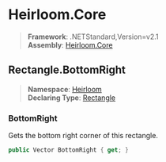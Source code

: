 # Heirloom.Core

> **Framework**: .NETStandard,Version=v2.1  
> **Assembly**: [Heirloom.Core][0]  

## Rectangle.BottomRight

> **Namespace**: [Heirloom][0]  
> **Declaring Type**: [Rectangle][1]  

### BottomRight

Gets the bottom right corner of this rectangle.

```cs
public Vector BottomRight { get; }
```

[0]: ../../../Heirloom.Core.md
[1]: ../Rectangle.md
